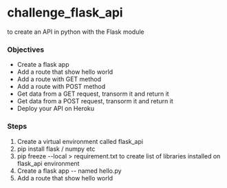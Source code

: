 # challenge_flask_api
to create an API in python with the Flask module

### Objectives

* Create a flask app
* Add a route that show hello world
* Add a route with GET method
* Add a route with POST method
* Get data from a GET request, transorm it and return it
* Get data from a POST request, transorm it and return it
* Deploy your API on Heroku


### Steps

1. Create a virtual environment called flask_api 
2. pip install flask / numpy etc
3. pip freeze --local > requirement.txt to create list of libraries installed on flask_api environment
4. Create a flask app -- named hello.py
5. Add a route that show hello world
